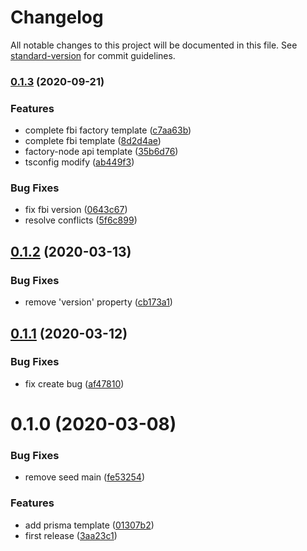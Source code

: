 # Changelog

All notable changes to this project will be documented in this file. See [standard-version](https://github.com/conventional-changelog/standard-version) for commit guidelines.

### [0.1.3](https://github.com/fbi-js/factory-node/compare/v0.1.2...v0.1.3) (2020-09-21)


### Features

* complete fbi factory template ([c7aa63b](https://github.com/fbi-js/factory-node/commit/c7aa63b2a86b159813420327255f61022c6c5fdd))
* complete fbi template ([8d2d4ae](https://github.com/fbi-js/factory-node/commit/8d2d4aea758ffb46ccb179456c801c7b853a7ca5))
* factory-node api template ([35b6d76](https://github.com/fbi-js/factory-node/commit/35b6d7607675bbcb1f09d754fa41eaaa0f8464df))
* tsconfig modify ([ab449f3](https://github.com/fbi-js/factory-node/commit/ab449f36c47dad7c993bfff834a27a9f0a065c98))


### Bug Fixes

* fix fbi version ([0643c67](https://github.com/fbi-js/factory-node/commit/0643c6784e1286e0c76177981b1ff7e78202ad40))
* resolve conflicts ([5f6c899](https://github.com/fbi-js/factory-node/commit/5f6c899f38e8fa02c8e7fa46d6c672ec42937707))

<a name="0.1.2"></a>
## [0.1.2](https://github.com/fbi-js/factory-node/compare/v0.1.1...v0.1.2) (2020-03-13)


### Bug Fixes

* remove 'version' property ([cb173a1](https://github.com/fbi-js/factory-node/commit/cb173a1))



<a name="0.1.1"></a>
## [0.1.1](https://github.com/fbi-js/factory-node/compare/v0.1.0...v0.1.1) (2020-03-12)


### Bug Fixes

* fix create bug ([af47810](https://github.com/fbi-js/factory-node/commit/af47810))



<a name="0.1.0"></a>
# 0.1.0 (2020-03-08)


### Bug Fixes

* remove seed main ([fe53254](https://github.com/fbi-js/factory-node/commit/fe53254))


### Features

* add prisma template ([01307b2](https://github.com/fbi-js/factory-node/commit/01307b2))
* first release ([3aa23c1](https://github.com/fbi-js/factory-node/commit/3aa23c1))
